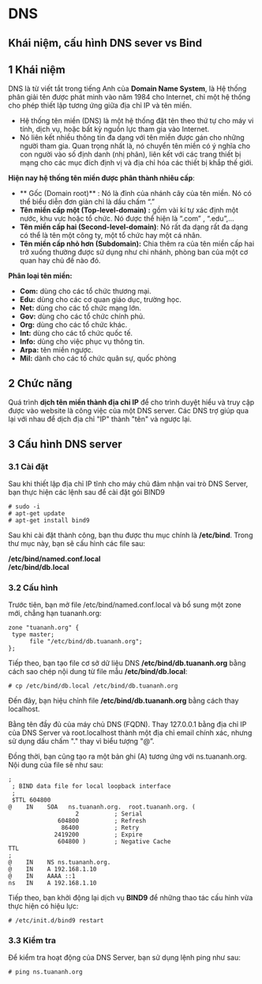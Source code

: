 # DNS

## Khái niệm, cấu hình DNS sever vs Bind

## 1 Khái niệm
DNS là từ viết tắt trong tiếng Anh của **Domain Name System**, là Hệ thống phân giải tên được phát minh vào năm 1984 cho Internet, chỉ một hệ thống cho phép thiết lập tương ứng giữa địa chỉ IP và tên miền.
  
- Hệ thống tên miền (DNS) là một hệ thống đặt tên theo thứ tự cho máy vi tính, dịch vụ, hoặc bất kỳ nguồn lực tham gia vào Internet.  
- Nó liên kết nhiều thông tin đa dạng với tên miền được gán cho những người tham gia. Quan trọng nhất là, nó chuyển tên miền có ý nghĩa cho con người vào số định danh (nhị phân), liên kết với các trang thiết bị mạng cho các mục đích định vị và địa chỉ hóa các thiết bị khắp thế giới.

**Hiện nay hệ thống tên miền được phân thành nhiêu cấp**:

 - ** Gốc (Domain root)** : Nó là đỉnh của nhánh cây của tên miền. Nó có thể biểu diễn đơn giản chỉ là dấu chấm “.”  
 - **Tên miền cấp một (Top-level-domain) :** gồm vài kí tự xác định một nước, khu vưc hoặc tổ chức. Nó được thể hiện là “.com” , “.edu”,...  
 - **Tên miền cấp hai (Second-level-domain)**: Nó rất đa dạng rất đa dạng có thể là tên một công ty, một tổ chức hay một cá nhân.
 - **Tên miền cấp nhỏ hơn (Subdomain):** Chia thêm ra của tên miền cấp hai trở xuống thường được sử dụng như chi nhánh, phòng ban của một cơ quan hay chủ đề nào đó.

**Phân loại tên miền:**

 - **Com:** dùng cho các tổ chức thương mại.  
 - **Edu:** dùng cho các cơ quan giáo dục, trường học.  
 - **Net:** dùng cho các tổ chức mạng lớn.  
 - **Gov:** dùng cho các tổ chức chính phủ.  
 - **Org:** dùng cho các tổ chức khác.  
 - **Int:** dùng cho các tổ chức quốc tế.
 - **Info:** dùng cho việc phục vụ thông tin.
 - **Arpa:** tên miền ngược.
 - **Mil:** dành cho các tổ chức quân sự, quốc phòng

## 2 Chức năng 
Quá trình **dịch tên miền thành địa chỉ IP** để cho trình duyệt hiểu và truy cập được vào website là công việc của một DNS server. Các DNS trợ giúp qua lại với nhau để dịch địa chỉ "IP" thành "tên" và ngược lại. 

## 3 Cấu hình DNS server

### 3.1 Cài đặt 
Sau khi thiết lập địa chỉ IP tĩnh cho máy chủ đảm nhận vai trò DNS Server, bạn thực hiện các lệnh sau để cài đặt gói BIND9  

    # sudo -i  
    # apt-get update  
    # apt-get install bind9   

  Sau khi cài đặt thành công, bạn thu được thu mục chính là **/etc/bind**. Trong thư mục này, bạn sẽ cấu hình các file sau:  

  **/etc/bind/named.conf.local**  
  **/etc/bind/db.local**


### 3.2 Cấu hình

Trước tiên, bạn mở file /etc/bind/named.conf.local và bổ sung một zone mới, chẳng hạn tuananh.org:  

    zone "tuananh.org" {  
     type master;  
          file "/etc/bind/db.tuananh.org";  
    };

Tiếp theo, bạn tạo file cơ sở dữ liệu DNS 
**/etc/bind/db.tuananh.org** bằng cách sao chép nội dung từ file mẫu **/etc/bind/db.local**:

    # cp /etc/bind/db.local /etc/bind/db.tuananh.org


Đến đây, bạn hiệu chỉnh file **/etc/bind/db.tuananh.org** bằng cách thay localhost. 
  
Bằng tên đầy đủ của máy chủ DNS (FQDN). Thay 127.0.0.1 bằng địa chỉ IP của DNS Server và root.localhost thành một địa chỉ email chính xác, nhưng sử dụng dấu chấm "." thay vì biểu tượng "@”.
  
Đồng thời, bạn cũng tạo ra một bản ghi (A) tương ứng với ns.tuananh.org. Nội dung của file sẽ như sau:  

    ;
     ; BIND data file for local loopback interface
     ;
     $TTL 604800
    @    IN    SOA   ns.tuananh.org.  root.tuananh.org. (
                       2          ; Serial
                  604800          ; Refresh
                   86400          ; Retry
                 2419200          ; Expire
                  604800 )        ; Negative Cache 
    TTL
    ;
    @    IN    NS ns.tuananh.org.
    @    IN    A 192.168.1.10
    @    IN    AAAA ::1
    ns   IN    A 192.168.1.10

Tiếp theo, bạn khởi động lại dịch vụ **BIND9** để những thao tác cấu hình vừa thực hiện có hiệu lực:

    # /etc/init.d/bind9 restart

### 3.3 Kiểm tra

Để kiểm tra hoạt động của DNS Server, bạn sử dụng lệnh ping như sau:

    # ping ns.tuananh.org